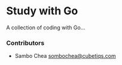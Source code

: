 # Study with Go

A collection of coding with Go...

### Contributors
- Sambo Chea <sombochea@cubetiqs.com>